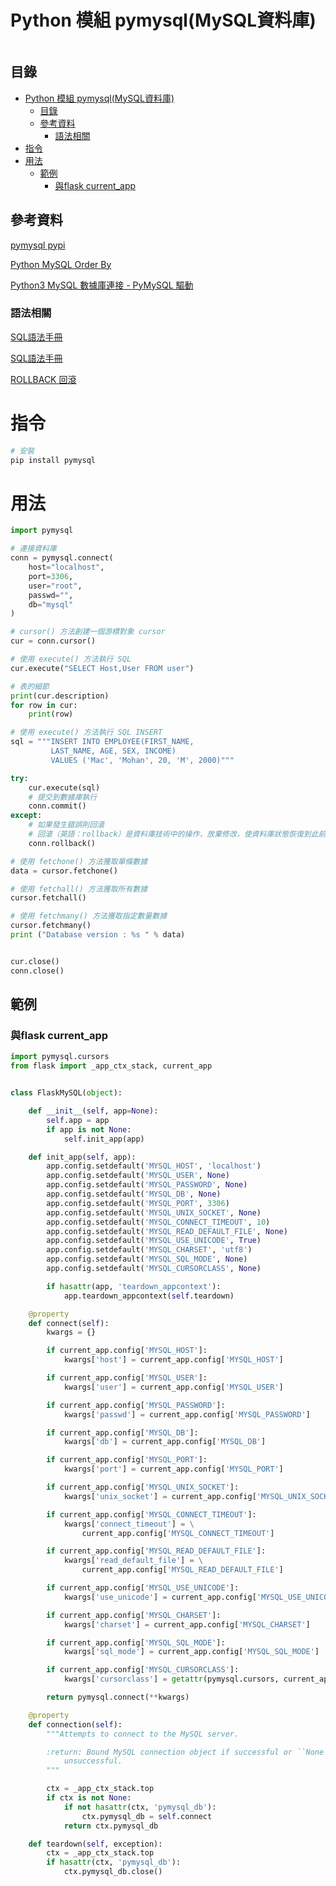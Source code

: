 # Python 模組 pymysql(MySQL資料庫)

```
```

## 目錄

- [Python 模組 pymysql(MySQL資料庫)](#python-模組-pymysqlmysql資料庫)
	- [目錄](#目錄)
	- [參考資料](#參考資料)
		- [語法相關](#語法相關)
- [指令](#指令)
- [用法](#用法)
	- [範例](#範例)
		- [與flask current\_app](#與flask-current_app)

## 參考資料

[pymysql pypi](https://pypi.org/project/pymysql/)

[Python MySQL Order By](https://www.w3schools.com/python/python_mysql_orderby.asp)

[Python3 MySQL 數據庫連接 - PyMySQL 驅動](https://www.runoob.com/python3/python3-mysql.html)

### 語法相關

[SQL語法手冊](http://tw.gitbook.net/sql/index.html)

[SQL語法手冊](https://www.1keydata.com/tw/sql/sql.html)

[ROLLBACK 回滾](https://zh.wikipedia.org/zh-tw/%E5%9B%9E%E6%BB%BE)

# 指令

```bash
# 安裝
pip install pymysql
```

# 用法

```Python
import pymysql

# 連接資料庫
conn = pymysql.connect(
	host="localhost",
	port=3306,
	user="root",
	passwd="",
	db="mysql"
)

# cursor() 方法創建一個游標對象 cursor
cur = conn.cursor()

# 使用 execute() 方法執行 SQL
cur.execute("SELECT Host,User FROM user")

# 表的細節
print(cur.description)
for row in cur:
    print(row)

# 使用 execute() 方法執行 SQL INSERT
sql = """INSERT INTO EMPLOYEE(FIRST_NAME,
         LAST_NAME, AGE, SEX, INCOME)
         VALUES ('Mac', 'Mohan', 20, 'M', 2000)"""

try:
	cur.execute(sql)
	# 提交到數據庫執行
	conn.commit()
except:
	# 如果發生錯誤則回滾
	# 回滾（英語：rollback）是資料庫技術中的操作，放棄修改，使資料庫狀態恢復到此前的某個時刻。
	conn.rollback()

# 使用 fetchone() 方法獲取單條數據
data = cursor.fetchone()

# 使用 fetchall() 方法獲取所有數據
cursor.fetchall()

# 使用 fetchmany() 方法獲取指定數量數據
cursor.fetchmany()
print ("Database version : %s " % data)


cur.close()
conn.close()
```

## 範例

### 與flask current_app

```Python
import pymysql.cursors
from flask import _app_ctx_stack, current_app


class FlaskMySQL(object):

    def __init__(self, app=None):
        self.app = app
        if app is not None:
            self.init_app(app)

    def init_app(self, app):
        app.config.setdefault('MYSQL_HOST', 'localhost')
        app.config.setdefault('MYSQL_USER', None)
        app.config.setdefault('MYSQL_PASSWORD', None)
        app.config.setdefault('MYSQL_DB', None)
        app.config.setdefault('MYSQL_PORT', 3306)
        app.config.setdefault('MYSQL_UNIX_SOCKET', None)
        app.config.setdefault('MYSQL_CONNECT_TIMEOUT', 10)
        app.config.setdefault('MYSQL_READ_DEFAULT_FILE', None)
        app.config.setdefault('MYSQL_USE_UNICODE', True)
        app.config.setdefault('MYSQL_CHARSET', 'utf8')
        app.config.setdefault('MYSQL_SQL_MODE', None)
        app.config.setdefault('MYSQL_CURSORCLASS', None)

        if hasattr(app, 'teardown_appcontext'):
            app.teardown_appcontext(self.teardown)

    @property
    def connect(self):
        kwargs = {}

        if current_app.config['MYSQL_HOST']:
            kwargs['host'] = current_app.config['MYSQL_HOST']

        if current_app.config['MYSQL_USER']:
            kwargs['user'] = current_app.config['MYSQL_USER']

        if current_app.config['MYSQL_PASSWORD']:
            kwargs['passwd'] = current_app.config['MYSQL_PASSWORD']

        if current_app.config['MYSQL_DB']:
            kwargs['db'] = current_app.config['MYSQL_DB']

        if current_app.config['MYSQL_PORT']:
            kwargs['port'] = current_app.config['MYSQL_PORT']

        if current_app.config['MYSQL_UNIX_SOCKET']:
            kwargs['unix_socket'] = current_app.config['MYSQL_UNIX_SOCKET']

        if current_app.config['MYSQL_CONNECT_TIMEOUT']:
            kwargs['connect_timeout'] = \
                current_app.config['MYSQL_CONNECT_TIMEOUT']

        if current_app.config['MYSQL_READ_DEFAULT_FILE']:
            kwargs['read_default_file'] = \
                current_app.config['MYSQL_READ_DEFAULT_FILE']

        if current_app.config['MYSQL_USE_UNICODE']:
            kwargs['use_unicode'] = current_app.config['MYSQL_USE_UNICODE']

        if current_app.config['MYSQL_CHARSET']:
            kwargs['charset'] = current_app.config['MYSQL_CHARSET']

        if current_app.config['MYSQL_SQL_MODE']:
            kwargs['sql_mode'] = current_app.config['MYSQL_SQL_MODE']

        if current_app.config['MYSQL_CURSORCLASS']:
            kwargs['cursorclass'] = getattr(pymysql.cursors, current_app.config['MYSQL_CURSORCLASS'])

        return pymysql.connect(**kwargs)

    @property
    def connection(self):
        """Attempts to connect to the MySQL server.

        :return: Bound MySQL connection object if successful or ``None`` if
            unsuccessful.
        """

        ctx = _app_ctx_stack.top
        if ctx is not None:
            if not hasattr(ctx, 'pymysql_db'):
                ctx.pymysql_db = self.connect
            return ctx.pymysql_db

    def teardown(self, exception):
        ctx = _app_ctx_stack.top
        if hasattr(ctx, 'pymysql_db'):
            ctx.pymysql_db.close()
```
